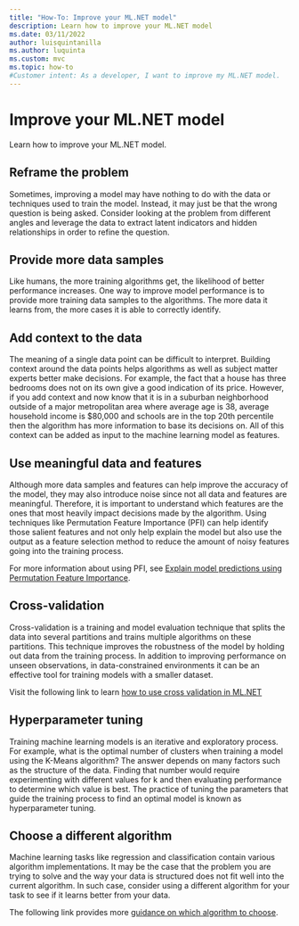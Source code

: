 ```yaml
---
title: "How-To: Improve your ML.NET model"
description: Learn how to improve your ML.NET model
ms.date: 03/11/2022
author: luisquintanilla
ms.author: luquinta
ms.custom: mvc
ms.topic: how-to
#Customer intent: As a developer, I want to improve my ML.NET model.
---
```


# Improve your ML.NET model

Learn how to improve your ML.NET model.

## Reframe the problem

Sometimes, improving a model may have nothing to do with the data or techniques used to train the model. Instead, it may just be that the wrong question is being asked. Consider looking at the problem from different angles and leverage the data to extract latent indicators and hidden relationships in order to refine the question.

## Provide more data samples

Like humans, the more training algorithms get, the likelihood of better performance increases. One way to improve model performance is to provide more training data samples to the algorithms. The more data it learns from, the more cases it is able to correctly identify.

## Add context to the data

The meaning of a single data point can be difficult to interpret. Building context around the data points helps algorithms as well as subject matter experts better make decisions. For example, the fact that a house has three bedrooms does not on its own give a good indication of its price. However, if you add context and now know that it is in a suburban neighborhood outside of a major metropolitan area where average age is 38, average household income is $80,000 and schools are in the top 20th percentile then the algorithm has more information to base its decisions on. All of this context can be added as input to the machine learning model as features.

## Use meaningful data and features

Although more data samples and features can help improve the accuracy of the model, they may also introduce noise since not all data and features are meaningful. Therefore, it is important to understand which features are the ones that most heavily impact decisions made by the algorithm. Using techniques like Permutation Feature Importance (PFI) can help identify those salient features and not only help explain the model but also use the output as a feature selection method to reduce the amount of noisy features going into the training process.

For more information about using PFI, see [Explain model predictions using Permutation Feature Importance](../how-to-guides/explain-machine-learning-model-permutation-feature-importance-ml-net.md).

## Cross-validation

Cross-validation is a training and model evaluation technique that splits the data into several partitions and trains multiple algorithms on these partitions. This technique improves the robustness of the model by holding out data from the training process. In addition to improving performance on unseen observations, in data-constrained environments it can be an effective tool for training models with a smaller dataset.

Visit the following link to learn [how to use cross validation in ML.NET](../how-to-guides/train-machine-learning-model-cross-validation-ml-net.md)

## Hyperparameter tuning

Training machine learning models is an iterative and exploratory process. For example, what is the optimal number of clusters when training a model using the K-Means algorithm? The answer depends on many factors such as the structure of the data. Finding that number would require experimenting with different values for k and then evaluating performance to determine which value is best. The practice of tuning the parameters that guide the training process to find an optimal model is known as hyperparameter tuning.

## Choose a different algorithm

Machine learning tasks like regression and classification contain various algorithm implementations. It may be the case that the problem you are trying to solve and the way your data is structured does not fit well into the current algorithm. In such case, consider using a different algorithm for your task to see if it learns better from your data.

The following link provides more [guidance on which algorithm to choose](../how-to-choose-an-ml-net-algorithm.md).

